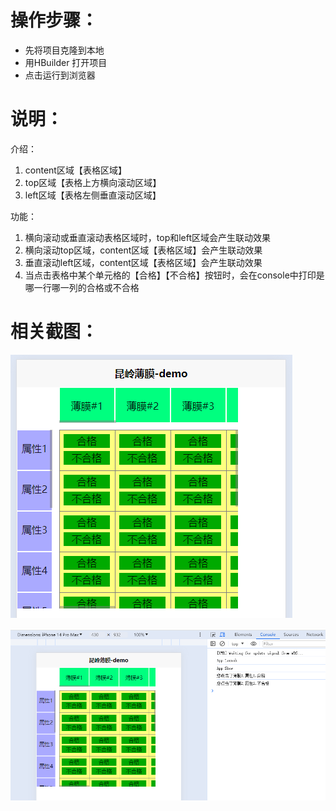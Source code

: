 # 操作步骤：

- 先将项目克隆到本地
- 用HBuilder 打开项目
- 点击运行到浏览器

# 说明：

介绍：

1. content区域【表格区域】
2. top区域【表格上方横向滚动区域】
3. left区域【表格左侧垂直滚动区域】

功能：

1. 横向滚动或垂直滚动表格区域时，top和left区域会产生联动效果
2. 横向滚动top区域，content区域【表格区域】会产生联动效果
3. 垂直滚动left区域，content区域【表格区域】会产生联动效果
4. 当点击表格中某个单元格的【合格】【不合格】按钮时，会在console中打印是哪一行哪一列的合格或不合格

# 相关截图：

![3f4cef0d8bb074cd93c56df2891b47d](img/3f4cef0d8bb074cd93c56df2891b47d.png)

![20240419125058](/img/20240419125058.png)